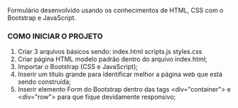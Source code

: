 Formulário desenvolvido usando os conhecimentos de HTML, CSS com o Bootstrap e JavaScript.

### COMO INICIAR O PROJETO
1. Criar 3 arquivos básicos sendo: index.html scripts.js styles.css
2. Criar página HTML modelo padrão dentro do arquivo index.html;
3. Importar o Bootstrap (CSS e JavaScript);
4. Inserir um título grande para identificar melhor a página web que está sendo construída;
5. Inserir elemento Form do Bootstrap dentro das tags <div="container"> e <div="row"> para que fique devidamente responsivo;

